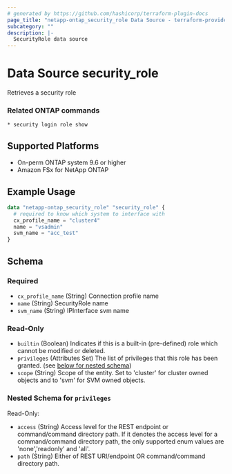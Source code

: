 ```yaml
---
# generated by https://github.com/hashicorp/terraform-plugin-docs
page_title: "netapp-ontap_security_role Data Source - terraform-provider-netapp-ontap"
subcategory: ""
description: |-
  SecurityRole data source
---
```


# Data Source security_role
Retrieves a security role

### Related ONTAP commands
```commandline
* security login role show
```

## Supported Platforms
* On-perm ONTAP system 9.6 or higher
* Amazon FSx for NetApp ONTAP

## Example Usage

```terraform
data "netapp-ontap_security_role" "security_role" {
  # required to know which system to interface with
  cx_profile_name = "cluster4"
  name = "vsadmin"
  svm_name = "acc_test"
}
```

<!-- schema generated by tfplugindocs -->
## Schema

### Required

- `cx_profile_name` (String) Connection profile name
- `name` (String) SecurityRole name
- `svm_name` (String) IPInterface svm name

### Read-Only

- `builtin` (Boolean) Indicates if this is a built-in (pre-defined) role which cannot be modified or deleted.
- `privileges` (Attributes Set) The list of privileges that this role has been granted. (see [below for nested schema](#nestedatt--privileges))
- `scope` (String) Scope of the entity. Set to 'cluster' for cluster owned objects and to 'svm' for SVM owned objects.

<a id="nestedatt--privileges"></a>
### Nested Schema for `privileges`

Read-Only:

- `access` (String) Access level for the REST endpoint or command/command directory path. If it denotes the access level for a command/command directory path, the only supported enum values are 'none','readonly' and 'all'.
- `path` (String) Either of REST URI/endpoint OR command/command directory path.

